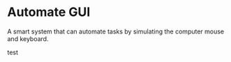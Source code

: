 # Automate GUI
 A smart system that can automate tasks by simulating the computer mouse and keyboard.

test